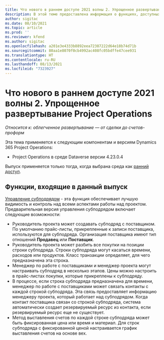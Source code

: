 ```yaml
---
title: Что нового в раннем доступе 2021 волны 2. Упрощенное развертывание Project Operations
description: В этой теме предоставлена информация о функциях, доступных для выпуска облегченного развертывания Project Operations 2021 года, волна 2.
author: sigitac
ms.date: 08/10/2021
ms.topic: article
ms.prod: ''
ms.reviewer: kfend
ms.author: sigitac
ms.openlocfilehash: a201e3e4333b8892eea72387222d64e18b74d71b
ms.sourcegitcommit: 80aa1e8070f0cb4992ac408fc05bdffe47cee931
ms.translationtype: HT
ms.contentlocale: ru-RU
ms.lasthandoff: 08/13/2021
ms.locfileid: "7323927"
---
```

# <a name="whats-new-2021-wave-2-early-access---project-operations-lite-deployment"></a>Что нового в раннем доступе 2021 волны 2. Упрощенное развертывание Project Operations

_Относится к: облегченное развертывание — от сделки до счетов-проформ_

Эта тема применяется к следующим компонентам и версиям Dynamics 365 Project Operations:

  - Project Operations в среде Dataverse версии 4.23.0.4

Выпуск применяется только тогда, когда выбрана среда как [ранний доступ](/power-platform/admin/opt-in-early-access-updates#how-to-enable-early-access-updates).

## <a name="features-included-in-this-release"></a>Функции, входящие в данный выпуск

[Управление субподрядом](../subcontracting/subcontracting_EA_scope.md) - эта функция обеспечивает лучшую видимость и контроль над всеми аспектами работы над проектом. Предварительная версия управления субподрядом включает следующие возможности:

  - Руководитель проекта может создавать субподряд с поставщиком. По умолчанию прайс-листы, прикрепленные к записи поставщика, используются для субподряда. Организация поставщика имеют тип отношений **Продавец** или **Поставщик**.
  - Руководитель проекта может разбить все покупки на позиции строки субподряда. Строки субподряда могут касаться времени, расходов или продуктов. Класс транзакции определяет, для чего предназначена эта строка.
  - Менеджер по работе с поставщиками и менеджер проекта могут настраивать субподряд в несколько этапов. Цены можно настроить в прайс-листах покупки, которые прикреплены к субподряду.
  - В процессе, если строка субподряда предназначена для времени, менеджер по работе с поставщиками может связать контакты с каждой строкой субподряда. Эта связь предоставляет информацию менеджеру проекта, который работает над субподрядом. Когда контакт поставщика связан со строкой субподряда, система автоматически создает резервируемый ресурс из контакта, если резервируемый ресурс еще не существует.
  - Метод выставления счетов по каждой строке субподряда может быть фиксированная цена или время и материал. Для строк субподряда с фиксированной ценой настраивается график выставления счетов на основе вех.

